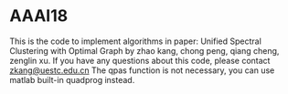 # AAAI18
This is the code to implement algorithms in paper: Unified Spectral Clustering with Optimal Graph
by zhao kang, chong peng, qiang cheng, zenglin xu.
If you have any questions about this code, please contact zkang@uestc.edu.cn
The qpas function is not necessary, you can use matlab built-in quadprog instead.

